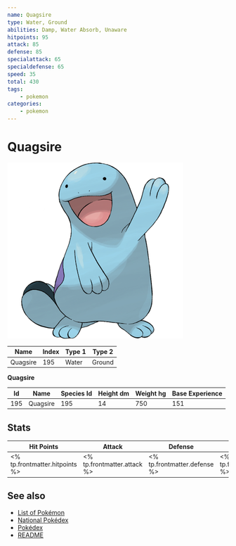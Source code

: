 ```yaml
---
name: Quagsire
type: Water, Ground
abilities: Damp, Water Absorb, Unaware
hitpoints: 95
attack: 85
defense: 85
specialattack: 65
specialdefense: 65
speed: 35
total: 430
tags:
    - pokemon
categories:
    - pokemon
---
```


# Quagsire


![Quagsire](images/195.png)

| **Name** | **Index** | **Type 1** | **Type 2** |
|----|----|----|----|
| Quagsire | 195 | Water | Ground  |

**Quagsire** 




| **Id** | **Name** | **Species Id** | **Height dm** | **Weight hg** | **Base Experience** |
|--------|----------|----------------|------------|------------|---------------------|
| 195 | Quagsire | 195 | 14 | 750 | 151 |



## Stats

| **Hit Points** | **Attack** | **Defense** | **Special Attack** | **Special Defense** | **Speed** | **Total** |
|----------------|------------|-------------|--------------------|---------------------|-----------|-----------|
| <% tp.frontmatter.hitpoints %> | <% tp.frontmatter.attack %> | <% tp.frontmatter.defense %> | <% tp.frontmatter.specialattack %> | <% tp.frontmatter.specialdefense %> | <% tp.frontmatter.speed %> | <% tp.frontmatter.total %> |

## See also

- [List of Pokémon](../pokemon.md)
- [National Pokédex](../national_pokedex.md)
- [Pokédex](../pokedex.md)
- [README](../README.md)
